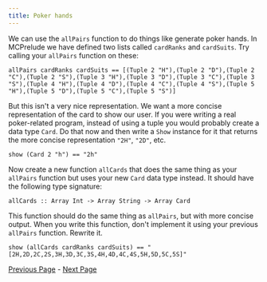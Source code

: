 ```yaml
---
title: Poker hands
---
```


We can use the `allPairs` function to do things like generate poker hands.  In
MCPrelude we have defined two lists called `cardRanks` and `cardSuits`.  Try
calling your `allPairs` function on these:

    allPairs cardRanks cardSuits == [(Tuple 2 "H"),(Tuple 2 "D"),(Tuple 2 "C"),(Tuple 2 "S"),(Tuple 3 "H"),(Tuple 3 "D"),(Tuple 3 "C"),(Tuple 3 "S"),(Tuple 4 "H"),(Tuple 4 "D"),(Tuple 4 "C"),(Tuple 4 "S"),(Tuple 5 "H"),(Tuple 5 "D"),(Tuple 5 "C"),(Tuple 5 "S")]

But this isn't a very nice representation.  We want a more concise
representation of the card to show our user.  If you were writing a real
poker-related program, instead of using a tuple you would probably create a
data type `Card`.  Do that now and then write a `Show` instance for it that
returns the more concise representation `"2H"`, `"2D"`, etc.

    show (Card 2 "h") == "2h"

Now create a new function `allCards` that does the same thing as your `allPairs`
function but uses your new `Card` data type instead.  It should have the
following type signature:

    allCards :: Array Int -> Array String -> Array Card

This function should do the same thing as `allPairs`, but with more concise
output.  When you write this function, don't implement it using your previous
`allPairs` function.  Rewrite it.

    show (allCards cardRanks cardSuits) == "[2H,2D,2C,2S,3H,3D,3C,3S,4H,4D,4C,4S,5H,5D,5C,5S]"

[Previous Page](ex3-1.html) - [Next Page](ex3-3.html)
